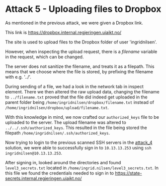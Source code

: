# Attack 5 - Uploading files to Dropbox


As mentioned in the previous attack, we were given a Dropbox link.


This link is https://dropbox.internal.regjeringen.uiaikt.no/




The site is used to upload files to the Dropbox folder of user 'ingridnilsen'.

However, when inspecting the upload request, there is a _filename_ variable in the request, which can be changed.  

The server does not sanitize the filename, and treats it as a filepath. 
This means that we choose where the file is stored, by prefixing the filename with e.g. '../'.



During sending of a file, we had a look in the network tab in inspect element. There we then altered the raw upload data, changing the filename to `../filename.txt` proved that the file did indeed get uploaded in the parent folder being `/home/ingridnilsen/dropbox/filename.txt` instead of `/home/ingridnilsen/dropbox/upload/filename.txt`.

With this knowledge in mind, we now crafted our `authorized_keys` file to be uploaded to the server. The upload filename was altered to `../../.ssh/authorized_keys`. This resulted in the file being stored the filepath `/home/ingridnilsen/.ssh/authorized_keys`.

Now trying to login to the previous scanned SSH servers in the [attack_4](/code/solutions/attack_4) solution, we were able to successfully sign in to `10.13.13.253` using `ssh ingridnilsen@10.13.13.253`.

After signing in, looked around the directories and found `level3_secrets.txt` located in `/home/ingrid.nilsen/level3_secrets.txt`. In this file we found the credentials needed to sign in to https://state-secrets.internal.regjeringen.uiaikt.no/


